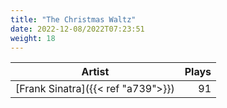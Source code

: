 ```yaml
---
title: "The Christmas Waltz"
date: 2022-12-08/2022T07:23:51
weight: 18
---
```




 Artist | Plays 
----- | -----:
[Frank Sinatra]({{< ref "a739">}}) | 91
